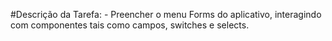 #Descrição da Tarefa: 
\- Preencher o menu Forms do aplicativo, interagindo com componentes tais como campos, switches e selects.
